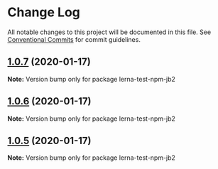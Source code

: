 # Change Log

All notable changes to this project will be documented in this file.
See [Conventional Commits](https://conventionalcommits.org) for commit guidelines.

## [1.0.7](https://github.com/zcc19910728/lerna-test/compare/lerna-test-npm-jb2@1.0.6...lerna-test-npm-jb2@1.0.7) (2020-01-17)

**Note:** Version bump only for package lerna-test-npm-jb2





## [1.0.6](https://github.com/zcc19910728/lerna-test/compare/lerna-test-npm-jb2@1.0.5...lerna-test-npm-jb2@1.0.6) (2020-01-17)

**Note:** Version bump only for package lerna-test-npm-jb2





## [1.0.5](https://github.com/zcc19910728/lerna-test/compare/lerna-test-npm-jb2@1.0.4...lerna-test-npm-jb2@1.0.5) (2020-01-17)

**Note:** Version bump only for package lerna-test-npm-jb2
